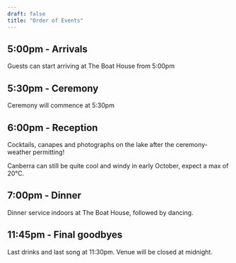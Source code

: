 ```yaml
---
draft: false
title: "Order of Events"
---
```


## 5:00pm - Arrivals

Guests can start arriving at The Boat House from 5:00pm

## 5:30pm - Ceremony

Ceremony will commence at 5:30pm

## 6:00pm - Reception

Cocktails, canapes and photographs on the lake after the ceremony- weather permitting!

Canberra can still be quite cool and windy in early October, expect a max of 20°C.

## 7:00pm - Dinner

Dinner service indoors at The Boat House, followed by dancing.

## 11:45pm - Final goodbyes

Last drinks and last song at 11:30pm. Venue will be closed at midnight.
